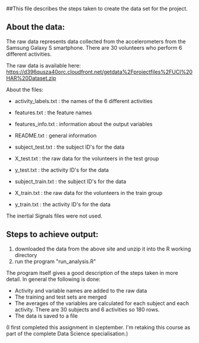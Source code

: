 ##This file describes the steps taken to create the data set for the project.

## About the data:
The raw data represents data collected from the accelerometers from the Samsung Galaxy S smartphone.
There are 30 volunteers who perform 6 different activities.

The raw data is available here:
https://d396qusza40orc.cloudfront.net/getdata%2Fprojectfiles%2FUCI%20HAR%20Dataset.zip 

About the files:
- activity_labels.txt    : the names of the 6 different activities
- features.txt           : the feature names
- features_info.txt      : information about the output variables
- README.txt             : general information 

- subject_test.txt       : the subject ID's for the data
- X_test.txt             : the raw data for the volunteers in the test group
- y_test.txt             : the activity ID's for the data

- subject_train.txt       : the subject ID's for the data
- X_train.txt             : the raw data for the volunteers in the train group
- y_train.txt             : the activity ID's for the data

The inertial Signals files were not used.

## Steps to achieve output:

1. downloaded the data from the above site and unzip it into the R working directory
2. run the program "run_analysis.R"  

The program itself gives a good description of the steps taken in more detail. In general the following is done:

- Activity and variable names are added to the raw data
- The training and test sets are merged
- The averages of the variables are calculated for each subject and each activity. There are 30 subjects and 6 activities so 180 rows.
- The data is saved to a file

(I first completed this assignment in s)eptember. I'm retaking this course as part of the complete Data Science specialisation.)
